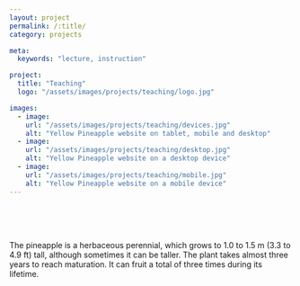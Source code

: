 ```yaml
---
layout: project
permalink: /:title/
category: projects

meta:
  keywords: "lecture, instruction"

project:
  title: "Teaching"
  logo: "/assets/images/projects/teaching/logo.jpg"

images:
  - image:
    url: "/assets/images/projects/teaching/devices.jpg"
    alt: "Yellow Pineapple website on tablet, mobile and desktop"
  - image:
    url: "/assets/images/projects/teaching/desktop.jpg"
    alt: "Yellow Pineapple website on a desktop device"
  - image:
    url: "/assets/images/projects/teaching/mobile.jpg"
    alt: "Yellow Pineapple website on a mobile device"
---
```

<p style="padding-top:50px">

<p>The pineapple is a herbaceous perennial, which grows to 1.0 to 1.5 m (3.3 to 4.9 ft) tall, although sometimes it can be taller. The plant takes almost three years to reach maturation. It can fruit a total of three times during its lifetime.</p>
